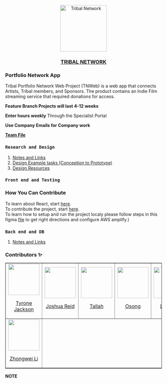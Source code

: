 <div align='center'>
  <a href='https://tribalnetwork.org/' target='_blank'>
  <img src='https://avatars.githubusercontent.com/u/63391280?v=4' alt='Tribal Network' width='150px' />
  <h3>TRIBAL NETWORK</h3>
  </a>
</div>


### Portfolio Network App
Tribal Portfolio Network Web Project (TNWeb) is a web app that connects Artists, Tribal members, and Sponsors. The product contains an Indie Film streaming service that required donations for access.

**Feature Branch Projects will last 4-12 weeks**

**Enter hours weekly**
Through the Specialist Portal

**Use Company Emails for Company work**

**[Team File](https://drive.google.com/drive/folders/116N4nhq2Mma0sObxS7GnCmXF2QhwTMYq?usp=sharing)**


### `Research and Design`
1. [Notes and Links](https://drive.google.com/drive/folders/116N4nhq2Mma0sObxS7GnCmXF2QhwTMYq)
2. [Design Example tasks (Conception to Prototype)](https://drive.google.com/drive/folders/10I2b-pMYGlP3bN_0dKU7BXKt7knwrp_4?usp=sharing)
3. [Design Resources](https://docs.google.com/document/d/1nYnTdHjuO2bejNhLG1hWU6wblm9Twq3h/edit?usp=sharing&ouid=115223206571185626008&rtpof=true&sd=true)

### `Front end and Testing`

### How You Can Contribute
To learn about React, start [here](https://github.com/Tribalnetwork/React-Guide).<br />
To contribute the project, start [here](https://github.com/facebook/create-react-app/blob/main/CONTRIBUTING.md).<br />
To learn how to setup and run the project localy please follow steps in this figma [file](https://www.figma.com/file/h0j3Qvvvng6H6YFN3g56wb/Fork%2C-Clone%2C-and-Configure-Amplify?node-id=0%3A1) to get right directions and configure AWS amplify.)

### `Back end and DB`
1. [Notes and Links](https://drive.google.com/drive/folders/1vVJH4lSYI0T5B1Bnfu-OGU6Wbx1btSul?usp=sharing)




### Contributors ✨

<table border='1px'>
  <tr>
    <td>
      <a href="https://github.com/tribalteams" target="_blank">
        <img src='https://avatars.githubusercontent.com/u/66889079?v=4' alt='' width='100px'>
        <p align='center'>Tyrone Jackson</p>
      </a>
    </td>
    <td>
      <a href="https://github.com/jreid2454" target="_blank">
        <img src='https://github.com/jreid2454.png' alt='' width='100px'>
        <p align='center'>Joshua Reid</p>
      </a>
    </td>
    <td>
      <a href="https://github.com/twillisdev" target="_blank">
        <img src='https://avatars.githubusercontent.com/u/73906599?v=4' alt='' width='100px'>
        <p align='center'>Tallah</p>
      </a>
    </td>
    <td>
      <a href="https://github.com/Osong-Michael" target="_blank">
        <img src='https://avatars.githubusercontent.com/u/38656549?v=4' alt='' width='100px'>
        <p align='center'>Osong</p>
      </a>
    </td>
    <td>
      <a href="https://github.com/LeoXu1" target="_blank">
        <img src='https://avatars.githubusercontent.com/u/15039674?v=4' alt='' width='100px'>
        <p align='center'>LeoXu1</p>
      </a>
    </td>
    <td>
      <a href="https://github.com/Nechir-89" target="_blank">
        <img src='https://avatars.githubusercontent.com/u/66407817?v=4' alt='' width='100px'>
        <p align='center'>Neck</p>
      </a>
    </td>
    <td>
      <a href="https://github.com/linjing-wen" target="_blank">
        <img src='https://avatars.githubusercontent.com/u/84493509?v=4' alt='' width='100px'>
        <p align='center'>linjing-wen</p>
      </a>
    </td>
    <td>
      <a href="https://github.com/tmalik8" target="_blank">
        <img src='https://avatars.githubusercontent.com/u/67351502?v=4' alt='' width='100px'>
        <p align='center'>Tanya Malik</p>
      </a>
    </td>
  </tr>
<!-- 2   -->
  <tr>
    <td>
      <a href="https://github.com/ZhongweiL" target="_blank">
        <img src='https://avatars.githubusercontent.com/u/43942535?v=4' alt='' width='100px'>
        <p align='center'>Zhongwei Li</p>
      </a>
    </td>
  </tr>
</table>



**NOTE**
